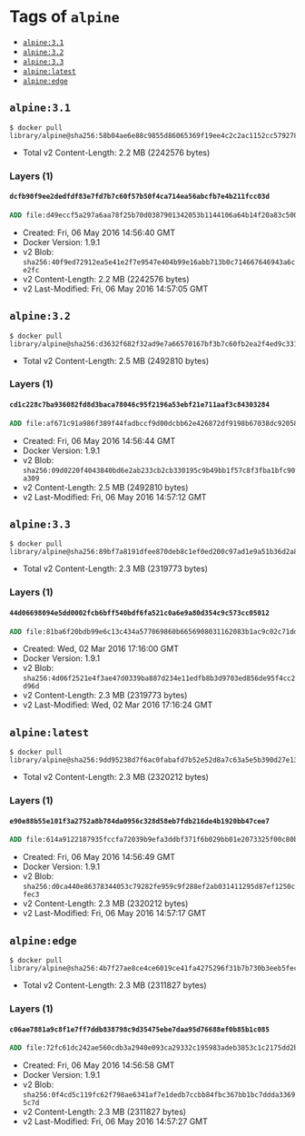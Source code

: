 <!-- THIS FILE IS GENERATED VIA '.template-helpers/generate-tag-details.pl' -->

# Tags of `alpine`

-	[`alpine:3.1`](#alpine31)
-	[`alpine:3.2`](#alpine32)
-	[`alpine:3.3`](#alpine33)
-	[`alpine:latest`](#alpinelatest)
-	[`alpine:edge`](#alpineedge)

## `alpine:3.1`

```console
$ docker pull library/alpine@sha256:58b04ae6e88c9855d86065369f19ee4c2c2ac1152cc579278365ff192c3035bb
```

-	Total v2 Content-Length: 2.2 MB (2242576 bytes)

### Layers (1)

#### `dcfb90f9ee2dedfdf83e7fd7b7c60f57b50f4ca714ea56abcfb7e4b211fcc03d`

```dockerfile
ADD file:d49eccf5a297a6aa78f25b70d0387901342053b1144106a64b14f20a83c50020 in /
```

-	Created: Fri, 06 May 2016 14:56:40 GMT
-	Docker Version: 1.9.1
-	v2 Blob: `sha256:40f9ed72912ea5e41e2f7e9547e404b99e16abb713b0c714667646943a6ce2fc`
-	v2 Content-Length: 2.2 MB (2242576 bytes)
-	v2 Last-Modified: Fri, 06 May 2016 14:57:05 GMT

## `alpine:3.2`

```console
$ docker pull library/alpine@sha256:d3632f682f32ad9e7a66570167bf3b7c60fb2ea2f4ed9c3311023d38c2e1b2f3
```

-	Total v2 Content-Length: 2.5 MB (2492810 bytes)

### Layers (1)

#### `cd1c228c7ba936082fd8d3baca78046c95f2196a53ebf21e711aaf3c84303284`

```dockerfile
ADD file:af671c91a986f389f44fadbccf9d00dcbb62e426872df9198b67038dc92058c0 in /
```

-	Created: Fri, 06 May 2016 14:56:44 GMT
-	Docker Version: 1.9.1
-	v2 Blob: `sha256:09d0220f4043840bd6e2ab233cb2cb330195c9b49bb1f57c8f3fba1bfc90a309`
-	v2 Content-Length: 2.5 MB (2492810 bytes)
-	v2 Last-Modified: Fri, 06 May 2016 14:57:12 GMT

## `alpine:3.3`

```console
$ docker pull library/alpine@sha256:89bf7a8191dfee870deb8c1ef0ed200c97ad1e9a51b36d2a89fc12f58a60baea
```

-	Total v2 Content-Length: 2.3 MB (2319773 bytes)

### Layers (1)

#### `44d06698094e5dd0002fcb6bff540bdf6fa521c0a6e9a80d354c9c573cc05012`

```dockerfile
ADD file:81ba6f20bdb99e6c13c434a577069860b6656908031162083b1ac9c02c71dd9f in /
```

-	Created: Wed, 02 Mar 2016 17:16:00 GMT
-	Docker Version: 1.9.1
-	v2 Blob: `sha256:4d06f2521e4f3ae47d0339ba887d234e11edfb8b3d9703ed856de95f4cc2d96d`
-	v2 Content-Length: 2.3 MB (2319773 bytes)
-	v2 Last-Modified: Wed, 02 Mar 2016 17:16:24 GMT

## `alpine:latest`

```console
$ docker pull library/alpine@sha256:9dd95238d7f6ac0fabafd7b52e52d8a7c63a5e5b390d27e13cb5da8ddd2f0d98
```

-	Total v2 Content-Length: 2.3 MB (2320212 bytes)

### Layers (1)

#### `e90e88b55e101f3a2752a8b784da0956c328d58eb7fdb216de4b1920bb47cee7`

```dockerfile
ADD file:614a9122187935fccfa72039b9efa3ddbf371f6b029bb01e2073325f00c80b9f in /
```

-	Created: Fri, 06 May 2016 14:56:49 GMT
-	Docker Version: 1.9.1
-	v2 Blob: `sha256:d0ca440e86378344053c79282fe959c9f288ef2ab031411295d87ef1250cfec3`
-	v2 Content-Length: 2.3 MB (2320212 bytes)
-	v2 Last-Modified: Fri, 06 May 2016 14:57:17 GMT

## `alpine:edge`

```console
$ docker pull library/alpine@sha256:4b7f27ae8ce4ce6019ce41fa4275296f31b7b730b3eeb5fecf80f1b60959343d
```

-	Total v2 Content-Length: 2.3 MB (2311827 bytes)

### Layers (1)

#### `c06ae7881a9c8f1e7ff7ddb838798c9d35475ebe7daa95d76688ef0b85b1c085`

```dockerfile
ADD file:72fc61dc242ae560cdb3a2940e093ca29332c195983adeb3853c1c2175dd2ba4 in /
```

-	Created: Fri, 06 May 2016 14:56:58 GMT
-	Docker Version: 1.9.1
-	v2 Blob: `sha256:0f4cd5c119fc62f798ae6341af7e1dedb7ccbb84fbc367bb1bc7ddda33695c7d`
-	v2 Content-Length: 2.3 MB (2311827 bytes)
-	v2 Last-Modified: Fri, 06 May 2016 14:57:27 GMT
